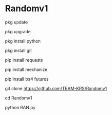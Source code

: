 # Randomv1

pkg update

pkg upgrade

pkg install python

pkg install git

pip install requests

pip install mechanize

pip install bs4 futures

git clone https://github.com/TEAM-KRS/Randomv1

cd Randomv1

python RAN.py
